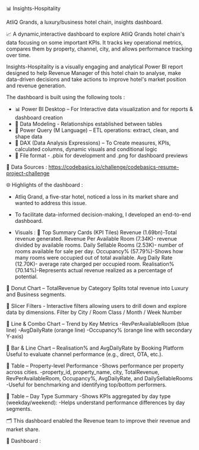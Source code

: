 📊 Insights-Hospitality

AtliQ Grands, a luxury/business hotel chain, insights dashboard.

📈 A dynamic,interactive dashboard to explore AtliQ Grands hotel chain's data focusing on some important KPIs. It tracks key operational metrics, compares them by property, channel, city, and allows performance tracking over time.

Insights-Hospitality is a visually engaging and analytical Power BI report designed to help Revenue Manager of this hotel chain to analyse, make data-driven decisions and take actions to improve hotel's market position and revenue generation.

The dashboard is built using the following tools :
* 📊 Power BI Desktop – For Interactive data visualization and for reports & dashboard creation
* 🧮 Data Modeling - Relationships established between tables
* 🔄 Power Query (M Language) – ETL operations: extract, clean, and shape data
* 📐 DAX (Data Analysis Expressions) – To Create measures, KPIs, calculated columns, dynamic visuals and conditional logic
* 📄 File format - .pbix for development and .png for dashboard previews
  
🔗 Data Sources : 
https://codebasics.io/challenge/codebasics-resume-project-challenge

🌐 Highlights of the dashboard :
- Atliq Grand, a five-star hotel, noticed a loss in its market share and wanted to address this issue.
- To facilitate data-informed decision-making, I developed an end-to-end dashboard.

- Visuals :
🔹 Top Summary Cards (KPI Tiles)
Revenue (1.69bn)-Total revenue generated.
Revenue Per Available Room (7.34K)- revenue divided by available rooms.
Daily Sellable Rooms (2.53K)- number of rooms available for sale per day.
Occupancy% (57.79%)-Shows how many rooms were occupied out of total available.
Avg Daily Rate (12.70K)- average rate charged per occupied room.
Realisation% (70.14%)-Represents actual revenue realized as a percentage of potential.

🔹 Donut Chart – TotalRevenue by Category
Splits total revenue into Luxury and Business segments.

🔹 Slicer Filters - Interactive filters allowing users to drill down and explore data by dimensions.
Filter by City / Room Class / Month / Week Number

🔹 Line & Combo Chart – Trend by Key Metrics
-RevPerAvailableRoom (blue line)
-AvgDailyRate (orange line)
-Occupancy% (orange line with secondary Y-axis)

🔹 Bar & Line Chart – Realisation% and AvgDailyRate by Booking Platform
Useful to evaluate channel performance (e.g., direct, OTA, etc.).

🔹 Table – Property-level Performance
-Shows performance per property across cities.
-property_id, property_name, city, TotalRevenue, RevPerAvailableRoom, Occupancy%, AvgDailyRate, and DailySellableRooms
-Useful for benchmarking and identifying top/bottom performers.

🔹 Table – Day Type Summary
-Shows KPIs aggregated by day type (weekday/weekend):
-Helps understand performance differences by day segments.

🗂️ This dashboard enabled the Revenue team to improve their revenue and market share.

📘 Dashboard :


